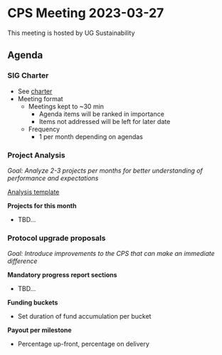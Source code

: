 # CPS  Meeting 2023-03-27

This meeting is hosted by UG Sustainability

## Agenda

### SIG Charter

- See [charter](../charter.md)
- Meeting format 
  - Meetings kept to ~30 min
    - Agenda items will be ranked in importance 
    - Items not addressed will be left for later date 
  - Frequency 
    - 1 per month depending on agendas

### Project Analysis

*Goal: Analyze 2-3 projects per months for better understanding of performance and expectations*

[Analysis template](https://github.com/icon-project/grants-program/blob/main/templates/yymmdd-project-analysis.md)

**Projects for this month**

- TBD...

### Protocol upgrade proposals
*Goal: Introduce improvements to the CPS that can make an immediate difference*

**Mandatory progress report sections**

- TBD...

**Funding buckets**

- Set duration of fund accumulation per bucket

**Payout per milestone**

- Percentage up-front, percentage on delivery